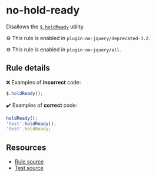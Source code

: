 # no-hold-ready

Disallows the [`$.holdReady`](https://api.jquery.com/jQuery.holdReady/) utility.

⚙️ This rule is enabled in `plugin:no-jquery/deprecated-3.2`.

⚙️ This rule is enabled in `plugin:no-jquery/all`.

## Rule details

❌ Examples of **incorrect** code:
```js
$.holdReady();
```

✔️ Examples of **correct** code:
```js
holdReady();
'test'.holdReady();
'test'.holdReady;
```

## Resources

* [Rule source](/src/rules/no-hold-ready.js)
* [Test source](/src/tests/no-hold-ready.js)
